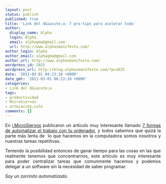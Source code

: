 ```yaml
---
layout: post
status: publish
published: true
title: 'Link del d&iacute;a: 7 pro-tips para acelerar todo'
author:
  display_name: Alpha
  login: Alpha
  email: alphagma@gmail.com
  url: http://www.alphasmanifesto.com/
author_login: Alpha
author_email: alphagma@gmail.com
author_url: http://www.alphasmanifesto.com/
wordpress_id: 2825
wordpress_url: http://blog.alphasmanifesto.com/?p=2825
date: '2011-03-01 04:23:10 +0000'
date_gmt: '2011-03-01 06:23:10 +0000'
categories:
- Link del d&iacute;a
tags:
- productividad
- MicroSiervos
- art&iacute;culo
comments: []
---
```

<p style="text-align: justify;">En <a href="http://i.microsiervos.com/ordenadores/7-formas-automatizar-trabajo-ordenador.html">i.MicroSiervos</a> publicaron un art&iacute;culo muy interesante llamado <a href="http://thinkwasabi.com/2011/02/7-formas-de-automatizar-el-trabajo-con-tu-ordenador/">7 formas de automatizar el trabajo con tu ordenador</a>, y todos sabemos que quiz&aacute; la parte m&aacute;s lenta de &nbsp;lo que hacemos en la computadora somos nosotros y nuestras tareas repetitivas.</p>
<p style="text-align: justify;">Teniendo la posibilidad entonces de ganar tiempo para las cosas en las que realmente tenemos que concentrarnos, este art&iacute;culo es muy interesante para poder centralizar tareas que comunmente hacemos y podemos delegar a un software sin la necesidad de saber programar.</p>
<p style="text-align: justify;"><em>Soy un zorrinito automatizado.</em></p>
